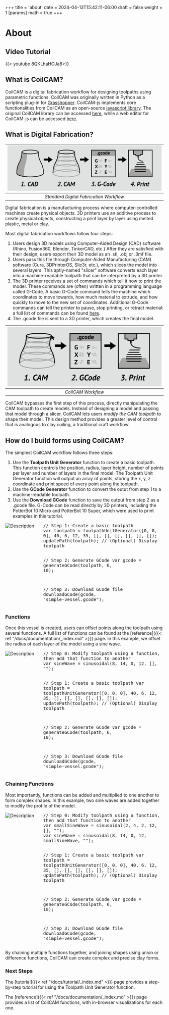 +++
title = 'about'
date = 2024-04-13T15:42:11-06:00
draft = false
weight = 1
[params]
  math = true
+++


# About

## Video Tutorial
{{< youtube 8QKLhaHOJa8>}}

## What is CoilCAM?
CoilCAM is a digital fabrication workflow for designing toolpaths using parametric functions. CoilCAM was originally written in Python as a scripting plug-in for [Grasshopper](https://simplyrhino.co.uk/3d-modelling-software/grasshopper). CoilCAM-js implements core functionalities from CoilCAM as an open-source [javascript library](https://www.npmjs.com/package/coilcam). The original CoilCAM library can be accessed [here](https://github.com/sambourgault/coilCAM "coilCAM"), while a web editor for CoilCAM-js can be accessed [here](https://sambourgault.github.io/coilCAM-js/).

## What is Digital Fabrication?
| ![digital-fab](../../images/about/cad-cam-coilcam.png) | 
|:--:| 
| *Standard Digital Fabrication Workflow*|

Digital fabrication is a manufacturing process where computer-controlled machines create physical objects. 3D printers use an additive process to create physical objects, constructing a print layer by layer using melted plastic, metal or clay.

Most digital fabrication workflows follow four steps:
1) Users design 3D models using Computer-Aided Design (CAD) software (Rhino, Fusion360, Blender, TinkerCAD, etc.) After they are satisfied with their design, users export their 3D model as an .stl, .obj or .3mf file.
2) Users pass this file through Computer-Aided Manufacturing (CAM) software (Cura, 3DPrinterOS, Slic3r, etc.), which slices the model into several layers. This aptly-named "slicer" software converts each layer into a machine-readable toolpath that can be interpreted by a 3D printer. 
3) The 3D printer receives a set of commands which tell it how to print the model. These commands are (often) written in a programming language called G-Code. A basic G-Code command tells the machine which coordinates to move towards, how much material to extrude, and how quickly to move to the new set of coordinates. Additional G-Code commands can tell the printer to pause, stop printing, or retract material: a full list of commands can be found [here](https://marlinfw.org/meta/gcode/).
4) The .gcode file is sent to a 3D printer, which creates the final model.

| ![cam-fab](../../images/about/cam-coilcam.png) | 
|:--:| 
| *CoilCAM Workflow*|

CoilCAM bypasses the first step of this process, directly manipulating the CAM toolpath to create models. Instead of designing a model and passing that model through a slicer, CoilCAM lets users *modify the CAM toolpath* to shape their model. This design method provides a greater level of control that is analogous to clay coiling, a traditional craft workflow.

## How do I build forms using CoilCAM?
The simplest CoilCAM workflow follows three steps:
1) Use the **Toolpath Unit Generator** function to create a basic toolpath. This function controls the position, radius, layer height, number of points per layer and number of layers in the final model. The Toolpath Unit Generator function will output an array of points, storing the x, y, z coordinate and print speed of every point along the toolpath.
2) Use the **GCode Generator** function to convert the outut from step 1 to a machine-readable toolpath.
3) Use the **Download GCode** function to save the output from step 2 as a .gcode file. G-Code can be read directly by 3D printers, including the PotterBot 10 Micro and PotterBot 10 Super, which were used to print examples in this tutorial. 
<div style="display: flex; align-items: flex-start;">
  <img src="../../images/about-toolpath-1.jpg" alt="Description" style="width: 20%; margin-right: 20px;">
  <pre style="flex: 1; margin: 0; padding: 0; font-family: monospace; white-space: pre-wrap;">
// Step 1: Create a basic toolpath 
var toolpath = toolpathUnitGenerator([0, 0, 0], 40, 6, 12, 35, [], [], [], [], [], []);
updatePath(toolpath); // (Optional) Display toolpath

// Step 2: Generate GCode
var gcode = generateGCode(toolpath, 6, 10);

// Step 3: Download GCode file
downloadGCode(gcode, "simple-vessel.gcode");
  </pre>
</div>

### Functions
Once this vessel is created, users can offset points along the toolpath using several functions. A full list of functions can be found at the [reference]({{< ref "/docs/documentation/_index.md" >}}) page. In this example, we
offset the radius of each layer of the model using a sine wave.
<div style="display: flex; align-items: flex-start;">
  <img src="../../images/about-toolpath-2.jpg" alt="Description" style="width: 20%; margin-right: 20px;">
  <pre style="flex: 1; margin: 0; padding: 0; font-family: monospace; white-space: pre-wrap;">
// Step 0: Modify toolpath using a function, then add that function to another
var sineWave = sinusoidal(8, 14, 0, 12, [], "");

// Step 1: Create a basic toolpath 
var toolpath = toolpathUnitGenerator([0, 0, 0], 40, 6, 12, 35, [], [], [], [], [], []);
updatePath(toolpath); // (Optional) Display toolpath

// Step 2: Generate GCode
var gcode = generateGCode(toolpath, 6, 10);

// Step 3: Download GCode file
downloadGCode(gcode, "simple-vessel.gcode"); 
  </pre>
</div>

### Chaining Functions
Most importantly, functions can be added and multiplied to one another to form complex shapes. In this example, two sine waves are added together to modify the profile of the model.
<div style="display: flex; align-items: flex-start;">
  <img src="../../images/about-toolpath-3.jpg" alt="Description" style="width: 20%; margin-right: 20px;">
  <pre style="flex: 1; margin: 0; padding: 0; font-family: monospace; white-space: pre-wrap;">
// Step 0: Modify toolpath using a function, then add that function to another
var smallSineWave = sinusoidal(2, 4, 2, 12, [], "");
var sineWave = sinusoidal(8, 14, 0, 12, smallSineWave, "");

// Step 1: Create a basic toolpath 
var toolpath = toolpathUnitGenerator([0, 0, 0], 40, 6, 12, 35, [], [], [], [], [], []);
updatePath(toolpath); // (Optional) Display toolpath

// Step 2: Generate GCode
var gcode = generateGCode(toolpath, 6, 10);

// Step 3: Download GCode file
downloadGCode(gcode, "simple-vessel.gcode"); 
  </pre>
</div>

By chaining multiple functions together, and joining shapes using union or difference functions, CoilCAM can create complex and precise clay forms. 

### Next Steps
The [tutorial]({{< ref "/docs/tutorial/_index.md" >}}) page provides a step-by-step tutorial for using the Toolpath Unit Generator function.

The [reference]({{< ref "/docs/documentation/_index.md" >}}) page provides a list of CoilCAM functions, with in-browser visualizations for each one.






